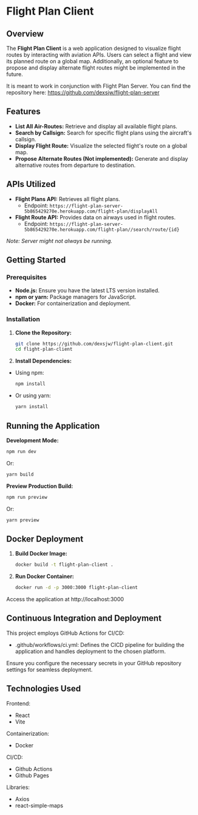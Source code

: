 # Flight Plan Client

## Overview

The **Flight Plan Client** is a web application designed to visualize flight routes by interacting with aviation APIs. Users can select a flight and view its planned route on a global map. Additionally, an optional feature to propose and display alternate flight routes might be implemented in the future.

It is meant to work in conjunction with Flight Plan Server. You can find the repository here: https://github.com/dexsjw/flight-plan-server

## Features

- **List All Air-Routes:** Retrieve and display all available flight plans.
- **Search by Callsign:** Search for specific flight plans using the aircraft's callsign.
- **Display Flight Route:** Visualize the selected flight's route on a global map.
- **Propose Alternate Routes (Not implemented):** Generate and display alternative routes from departure to destination.

## APIs Utilized

- **Flight Plans API:** Retrieves all flight plans.
  - Endpoint: `https://flight-plan-server-5b865429270e.herokuapp.com/flight-plan/displayAll`
- **Flight Route API:** Provides data on airways used in flight routes.
  - Endpoint: `https://flight-plan-server-5b865429270e.herokuapp.com/flight-plan//search/route/{id}`

*Note: Server might not always be running.*

## Getting Started

### Prerequisites

- **Node.js:** Ensure you have the latest LTS version installed.
- **npm or yarn:** Package managers for JavaScript.
- **Docker:** For containerization and deployment.

### Installation

1. **Clone the Repository:**

   ```bash
   git clone https://github.com/dexsjw/flight-plan-client.git
   cd flight-plan-client
   ```

2. **Install Dependencies:**

- Using npm:

   ```bash
   npm install
   ```

- Or using yarn:

   ```bash
   yarn install
   ```

## Running the Application

**Development Mode:**

   ```bash
   npm run dev
   ```
Or:

   ```bash
   yarn build
   ```

**Preview Production Build:**
   ```bash
   npm run preview
   ```
Or:

   ```bash
   yarn preview
   ```

## Docker Deployment

1. **Build Docker Image:**

   ```bash
   docker build -t flight-plan-client .
   ```

1. **Run Docker Container:**

   ```bash
   docker run -d -p 3000:3000 flight-plan-client
   ```

Access the application at http://localhost:3000

## Continuous Integration and Deployment

This project employs GitHub Actions for CI/CD:

- .github/workflows/ci.yml: Defines the CICD pipeline for building the application and handles deployment to the chosen platform.

Ensure you configure the necessary secrets in your GitHub repository settings for seamless deployment.

## Technologies Used
Frontend:
- React
- Vite

Containerization:
- Docker

CI/CD:
- Github Actions
- Github Pages

Libraries:
- Axios
- react-simple-maps